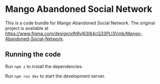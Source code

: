 
  # Mango Abandoned Social Network

  This is a code bundle for Mango Abandoned Social Network. The original project is available at https://www.figma.com/design/xlN9vl63I84cQ33PLl3Vmb/Mango-Abandoned-Social-Network.

  ## Running the code

  Run `npm i` to install the dependencies.

  Run `npm run dev` to start the development server.
  